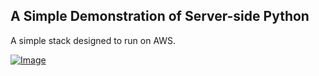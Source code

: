 A Simple Demonstration of Server-side Python
-----------

A simple stack designed to run on AWS.

[ ![Image](https://s3.amazonaws.com/cloudformation-examples/cloudformation-launch-stack.png "Launch on Amazon") ](https://console.aws.amazon.com/cloudformation/home?region=us-east-1#cstack=sn~CloudFormerLaunchedStack|turl~https://raw.github.com/alexstorer/pyserve/master/pythonserver.cftemplate "Launch on Amazon")
